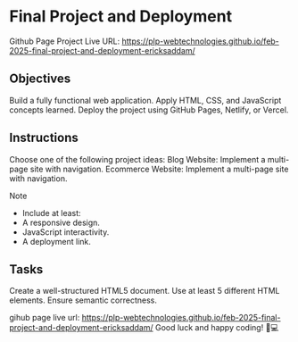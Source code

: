 # Final Project and Deployment
Github Page Project Live URL: https://plp-webtechnologies.github.io/feb-2025-final-project-and-deployment-ericksaddam/
## Objectives
Build a fully functional web application.
Apply HTML, CSS, and JavaScript concepts learned.
Deploy the project using GitHub Pages, Netlify, or Vercel.

## Instructions
Choose one of the following project ideas:
Blog Website: Implement a multi-page site with navigation.
Ecommerce Website: Implement a multi-page site with navigation.

>[!NOTE]
> - Include at least:
> - A responsive design.
> - JavaScript interactivity.
> - A deployment link.

## Tasks

Create a well-structured HTML5 document.
Use at least 5 different HTML elements.
Ensure semantic correctness.

gihub page live url: https://plp-webtechnologies.github.io/feb-2025-final-project-and-deployment-ericksaddam/
Good luck and happy coding! 🚀💻
